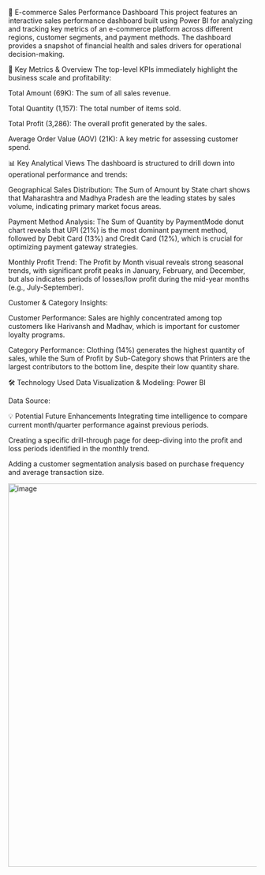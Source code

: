🛒 E-commerce Sales Performance Dashboard
This project features an interactive sales performance dashboard built using Power BI for analyzing and tracking key metrics of an e-commerce platform across different regions, customer segments, and payment methods. The dashboard provides a snapshot of financial health and sales drivers for operational decision-making.

🎯 Key Metrics & Overview
The top-level KPIs immediately highlight the business scale and profitability:

Total Amount (69K): The sum of all sales revenue.

Total Quantity (1,157): The total number of items sold.

Total Profit (3,286): The overall profit generated by the sales.

Average Order Value (AOV) (21K): A key metric for assessing customer spend.

📊 Key Analytical Views
The dashboard is structured to drill down into operational performance and trends:

Geographical Sales Distribution: The Sum of Amount by State chart shows that Maharashtra and Madhya Pradesh are the leading states by sales volume, indicating primary market focus areas.

Payment Method Analysis: The Sum of Quantity by PaymentMode donut chart reveals that UPI (21%) is the most dominant payment method, followed by Debit Card (13%) and Credit Card (12%), which is crucial for optimizing payment gateway strategies.

Monthly Profit Trend: The Profit by Month visual reveals strong seasonal trends, with significant profit peaks in January, February, and December, but also indicates periods of losses/low profit during the mid-year months (e.g., July-September).

Customer & Category Insights:

Customer Performance: Sales are highly concentrated among top customers like Harivansh and Madhav, which is important for customer loyalty programs.

Category Performance: Clothing (14%) generates the highest quantity of sales, while the Sum of Profit by Sub-Category shows that Printers are the largest contributors to the bottom line, despite their low quantity share.

🛠️ Technology Used
Data Visualization & Modeling: Power BI

Data Source:

💡 Potential Future Enhancements
Integrating time intelligence to compare current month/quarter performance against previous periods.

Creating a specific drill-through page for deep-diving into the profit and loss periods identified in the monthly trend.

Adding a customer segmentation analysis based on purchase frequency and average transaction size.

<img width="1367" height="778" alt="image" src="https://github.com/user-attachments/assets/55b33001-81c8-43a6-b203-cab510164c89" />
